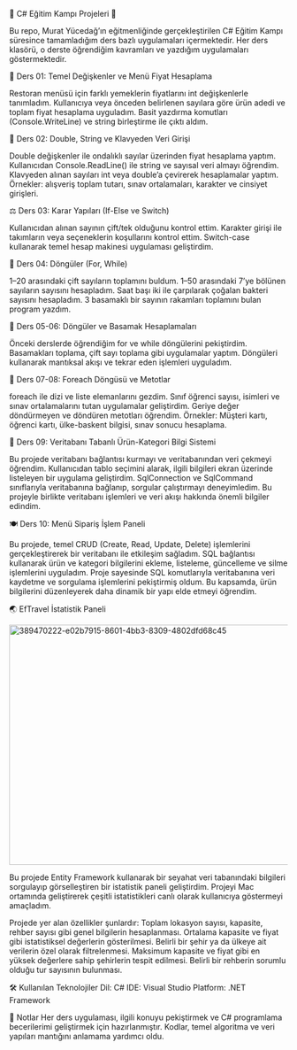 🚀  C# Eğitim Kampı Projeleri  🚀

Bu repo, Murat Yücedağ’ın eğitmenliğinde gerçekleştirilen C# Eğitim Kampı süresince tamamladığım ders bazlı uygulamaları içermektedir. Her ders klasörü, o derste öğrendiğim kavramları ve yazdığım uygulamaları göstermektedir.

📘 Ders 01: Temel Değişkenler ve Menü Fiyat Hesaplama

Restoran menüsü için farklı yemeklerin fiyatlarını int değişkenlerle tanımladım. 
Kullanıcıya veya önceden belirlenen sayılara göre ürün adedi ve toplam fiyat hesaplama uyguladım. 
Basit yazdırma komutları (Console.WriteLine) ve string birleştirme ile çıktı aldım. 

🔢 Ders 02: Double, String ve Klavyeden Veri Girişi

Double değişkenler ile ondalıklı sayılar üzerinden fiyat hesaplama yaptım. 
Kullanıcıdan Console.ReadLine() ile string ve sayısal veri almayı öğrendim. 
Klavyeden alınan sayıları int veya double’a çevirerek hesaplamalar yaptım. 
Örnekler: alışveriş toplam tutarı, sınav ortalamaları, karakter ve cinsiyet girişleri. 

⚖️ Ders 03: Karar Yapıları (If-Else ve Switch)

Kullanıcıdan alınan sayının çift/tek olduğunu kontrol ettim. 
Karakter girişi ile takımların veya seçeneklerin koşullarını kontrol ettim. 
Switch-case kullanarak temel hesap makinesi uygulaması geliştirdim. 

🔁 Ders 04: Döngüler (For, While)

1–20 arasındaki çift sayıların toplamını buldum. 
1–50 arasındaki 7’ye bölünen sayıların sayısını hesapladım. 
Saat başı iki ile çarpılarak çoğalan bakteri sayısını hesapladım. 
3 basamaklı bir sayının rakamları toplamını bulan program yazdım. 

🧩 Ders 05-06: Döngüler ve Basamak Hesaplamaları

Önceki derslerde öğrendiğim for ve while döngülerini pekiştirdim. 
Basamakları toplama, çift sayı toplama gibi uygulamalar yaptım. 
Döngüleri kullanarak mantıksal akışı ve tekrar eden işlemleri uyguladım. 

🧭 Ders 07-08: Foreach Döngüsü ve Metotlar

foreach ile dizi ve liste elemanlarını gezdim. 
Sınıf öğrenci sayısı, isimleri ve sınav ortalamalarını tutan uygulamalar geliştirdim. 
Geriye değer döndürmeyen ve döndüren metotları öğrendim. 
Örnekler: Müşteri kartı, öğrenci kartı, ülke-baskent bilgisi, sınav sonucu hesaplama. 

💾  Ders 09: Veritabanı Tabanlı Ürün-Kategori Bilgi Sistemi

Bu projede veritabanı bağlantısı kurmayı ve veritabanından veri çekmeyi öğrendim. Kullanıcıdan tablo seçimini alarak, ilgili bilgileri ekran üzerinde listeleyen bir uygulama geliştirdim. SqlConnection ve SqlCommand sınıflarıyla veritabanına bağlanıp, sorgular çalıştırmayı deneyimledim. Bu projeyle birlikte veritabanı işlemleri ve veri akışı hakkında önemli bilgiler edindim. 

🍽️ Ders 10: Menü Sipariş İşlem Paneli

Bu projede, temel CRUD (Create, Read, Update, Delete) işlemlerini gerçekleştirerek bir veritabanı ile etkileşim sağladım. SQL bağlantısı kullanarak ürün ve kategori bilgilerini ekleme, listeleme, güncelleme ve silme işlemlerini uyguladım. Proje sayesinde SQL komutlarıyla veritabanına veri kaydetme ve sorgulama işlemlerini pekiştirmiş oldum. Bu kapsamda, ürün bilgilerini düzenleyerek daha dinamik bir yapı elde etmeyi öğrendim.

🌏  EfTravel İstatistik Paneli

<img width="858" height="434" alt="389470222-e02b7915-8601-4bb3-8309-4802dfd68c45" src="https://github.com/user-attachments/assets/dfbfff7d-5101-46ca-85f9-6f8a8ab5ca18" />

Bu projede Entity Framework kullanarak bir seyahat veri tabanındaki bilgileri sorgulayıp görselleştiren bir istatistik paneli geliştirdim. Projeyi Mac ortamında geliştirerek çeşitli istatistikleri canlı olarak kullanıcıya göstermeyi amaçladım.

Projede yer alan özellikler şunlardır: 
Toplam lokasyon sayısı, kapasite, rehber sayısı gibi genel bilgilerin hesaplanması. Ortalama kapasite ve fiyat gibi istatistiksel değerlerin gösterilmesi. Belirli bir şehir ya da ülkeye ait verilerin özel olarak filtrelenmesi. Maksimum kapasite ve fiyat gibi en yüksek değerlere sahip şehirlerin tespit edilmesi. Belirli bir rehberin sorumlu olduğu tur sayısının bulunması.

🛠️ Kullanılan Teknolojiler
Dil: C#
IDE: Visual Studio
Platform: .NET Framework

📌 Notlar
Her ders uygulaması, ilgili konuyu pekiştirmek ve C# programlama becerilerimi geliştirmek için hazırlanmıştır. Kodlar, temel algoritma ve veri yapıları mantığını anlamama yardımcı oldu. 
